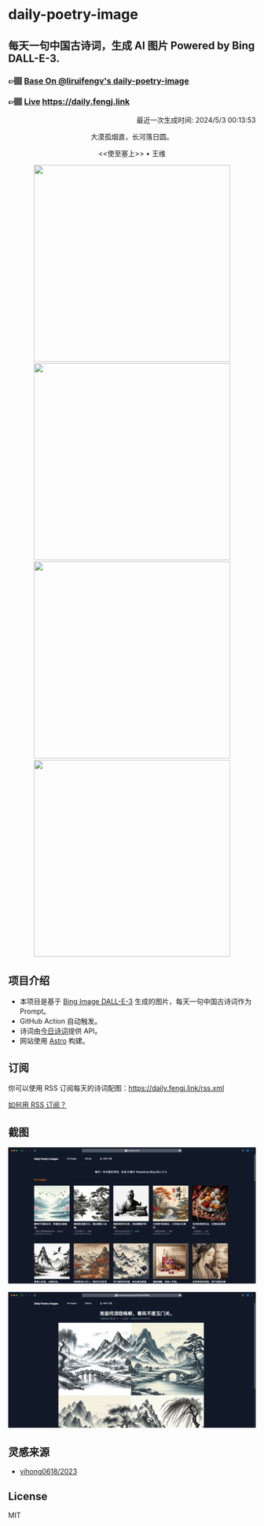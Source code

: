 
# daily-poetry-image

## 每天一句中国古诗词，生成 AI 图片 Powered by Bing DALL-E-3.

### 👉🏽 [Base On @liruifengv's daily-poetry-image](https://github.com/liruifengv/daily-poetry-image)

### 👉🏽 [Live](https://daily.fengj.link) https://daily.fengj.link

<p align="right">
  最近一次生成时间: 2024/5/3 00:13:53
</p>
<p align="center">
大漠孤烟直，长河落日圆。
</p>
<p align="center">
<<使至塞上>> • 王维
</p>
<p align="center">
<img src="https://tse4.mm.bing.net/th/id/OIG4.Fr5KMLjATmr9oaj1dVny" height="400" width="400" />
<img src="https://tse4.mm.bing.net/th/id/OIG4.k.gnrRrjh.waDaAYE1Do" height="400" width="400" />
<img src="https://tse2.mm.bing.net/th/id/OIG4.RSL2TVnNza3Zk53cWGwJ" height="400" width="400" />
<img src="https://tse3.mm.bing.net/th/id/OIG4.NsyHuDuwczH50JEn0U8h" height="400" width="400" />
</p>

## 项目介绍

-   本项目是基于 [Bing Image DALL-E-3](https://www.bing.com/images/create) 生成的图片，每天一句中国古诗词作为 Prompt。
-   GitHub Action 自动触发。
-   诗词由[今日诗词](https://www.jinrishici.com/)提供 API。
-   网站使用 [Astro](https://astro.build) 构建。

## 订阅

你可以使用 RSS 订阅每天的诗词配图：https://daily.fengj.link/rss.xml

[如何用 RSS 订阅？](https://zhuanlan.zhihu.com/p/55026716)

## 截图

![图片列表](./screenshots/Snipaste_2023-12-28_21-00-26.png)

![图片详情](./screenshots/Snipaste_2023-12-28_21-00-53.png)

## 灵感来源

-   [yihong0618/2023](https://github.com/yihong0618/2023)

## License

MIT

